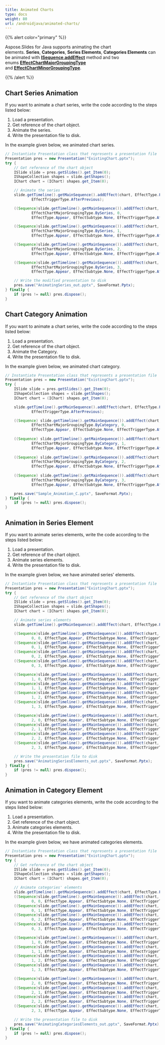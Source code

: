 ```yaml
---
title: Animated Charts
type: docs
weight: 80
url: /androidjava/animated-charts/
---
```



{{% alert color="primary" %}} 

Aspose.Slides for Java supports animating the chart elements. **Series**, **Categories**, **Series Elements**, **Categories Elements** can be animated with [**ISequence**.**addEffect**](https://reference.aspose.com/slides/androidjava/com.aspose.slides/ISequence#addEffect-com.aspose.slides.IChart-int-int-int-int-int-) method and two enums [**EffectChartMajorGroupingType**](https://reference.aspose.com/slides/androidjava/com.aspose.slides/EffectChartMajorGroupingType) and [**EffectChartMinorGroupingType**](https://reference.aspose.com/slides/androidjava/com.aspose.slides/EffectChartMinorGroupingType).

{{% /alert %}} 

## **Chart Series Animation**
If you want to animate a chart series, write the code according to the steps listed below:

1. Load a presentation.
1. Get reference of the chart object.
1. Animate the series.
1. Write the presentation file to disk.

In the example given below, we animated chart series.

```java
// Instantiate Presentation class that represents a presentation file
Presentation pres = new Presentation("ExistingChart.pptx");
try {
    // Get reference of the chart object
    ISlide slide = pres.getSlides().get_Item(0);
    IShapeCollection shapes = slide.getShapes();
    IChart chart = (IChart) shapes.get_Item(0);

    // Animate the series
    slide.getTimeline().getMainSequence().addEffect(chart, EffectType.Fade, EffectSubtype.None,
            EffectTriggerType.AfterPrevious);

    ((Sequence)slide.getTimeline().getMainSequence()).addEffect(chart,
            EffectChartMajorGroupingType.BySeries, 0,
            EffectType.Appear, EffectSubtype.None, EffectTriggerType.AfterPrevious);

    ((Sequence)slide.getTimeline().getMainSequence()).addEffect(chart,
            EffectChartMajorGroupingType.BySeries, 1,
            EffectType.Appear, EffectSubtype.None, EffectTriggerType.AfterPrevious);

    ((Sequence)slide.getTimeline().getMainSequence()).addEffect(chart,
            EffectChartMajorGroupingType.BySeries, 2,
            EffectType.Appear, EffectSubtype.None, EffectTriggerType.AfterPrevious);

    ((Sequence)slide.getTimeline().getMainSequence()).addEffect(chart,
            EffectChartMajorGroupingType.BySeries, 3,
            EffectType.Appear, EffectSubtype.None, EffectTriggerType.AfterPrevious);

    // Write the modified presentation to disk
    pres.save("AnimatingSeries_out.pptx", SaveFormat.Pptx);
} finally {
    if (pres != null) pres.dispose();
}
```

## **Chart Category Animation**
If you want to animate a chart series, write the code according to the steps listed below:

1. Load a presentation.
1. Get reference of the chart object.
1. Animate the Category.
1. Write the presentation file to disk.

In the example given below, we animated chart category.

```java
// Instantiate Presentation class that represents a presentation file
Presentation pres = new Presentation("ExistingChart.pptx");
try {
    ISlide slide = pres.getSlides().get_Item(0);
    IShapeCollection shapes = slide.getShapes();
    IChart chart = (IChart) shapes.get_Item(0);

    slide.getTimeline().getMainSequence().addEffect(chart, EffectType.Fade, EffectSubtype.None,
            EffectTriggerType.AfterPrevious);

    ((Sequence) slide.getTimeline().getMainSequence()).addEffect(chart,
            EffectChartMajorGroupingType.ByCategory, 0, 
            EffectType.Appear, EffectSubtype.None, EffectTriggerType.AfterPrevious);
    
    ((Sequence) slide.getTimeline().getMainSequence()).addEffect(chart, 
            EffectChartMajorGroupingType.ByCategory, 1, 
            EffectType.Appear, EffectSubtype.None, EffectTriggerType.AfterPrevious);
    
    ((Sequence) slide.getTimeline().getMainSequence()).addEffect(chart, 
            EffectChartMajorGroupingType.ByCategory, 2, 
            EffectType.Appear, EffectSubtype.None, EffectTriggerType.AfterPrevious);
    
    ((Sequence) slide.getTimeline().getMainSequence()).addEffect(chart, 
            EffectChartMajorGroupingType.ByCategory, 3, 
            EffectType.Appear, EffectSubtype.None, EffectTriggerType.AfterPrevious);

    pres.save("Sample_Animation_C.pptx", SaveFormat.Pptx);
} finally {
    if (pres != null) pres.dispose();
}
```

## **Animation in Series Element**
If you want to animate series elements, write the code according to the steps listed below:

1. Load a presentation.
1. Get reference of the chart object.
1. Animate series elements.
1. Write the presentation file to disk.

In the example given below, we have animated series' elements.

```java
// Instantiate Presentation class that represents a presentation file
Presentation pres = new Presentation("ExistingChart.pptx");
try {
    // Get reference of the chart object
    ISlide slide = pres.getSlides().get_Item(0);
    IShapeCollection shapes = slide.getShapes();
    IChart chart = (IChart) shapes.get_Item(0);

    // Animate series elements
    slide.getTimeline().getMainSequence().addEffect(chart, EffectType.Fade, EffectSubtype.None, EffectTriggerType.AfterPrevious);

    ((Sequence)slide.getTimeline().getMainSequence()).addEffect(chart, EffectChartMinorGroupingType.ByElementInSeries, 
            0, 0, EffectType.Appear, EffectSubtype.None, EffectTriggerType.AfterPrevious);
    ((Sequence)slide.getTimeline().getMainSequence()).addEffect(chart, EffectChartMinorGroupingType.ByElementInSeries, 
            0, 1, EffectType.Appear, EffectSubtype.None, EffectTriggerType.AfterPrevious);
    ((Sequence)slide.getTimeline().getMainSequence()).addEffect(chart, EffectChartMinorGroupingType.ByElementInSeries, 
            0, 2, EffectType.Appear, EffectSubtype.None, EffectTriggerType.AfterPrevious);
    ((Sequence)slide.getTimeline().getMainSequence()).addEffect(chart, EffectChartMinorGroupingType.ByElementInSeries, 
            0, 3, EffectType.Appear, EffectSubtype.None, EffectTriggerType.AfterPrevious);

    ((Sequence)slide.getTimeline().getMainSequence()).addEffect(chart, EffectChartMinorGroupingType.ByElementInSeries, 
            1, 0, EffectType.Appear, EffectSubtype.None, EffectTriggerType.AfterPrevious);
    ((Sequence)slide.getTimeline().getMainSequence()).addEffect(chart, EffectChartMinorGroupingType.ByElementInSeries, 
            1, 1, EffectType.Appear, EffectSubtype.None, EffectTriggerType.AfterPrevious);
    ((Sequence)slide.getTimeline().getMainSequence()).addEffect(chart, EffectChartMinorGroupingType.ByElementInSeries, 
            1, 2, EffectType.Appear, EffectSubtype.None, EffectTriggerType.AfterPrevious);
    ((Sequence)slide.getTimeline().getMainSequence()).addEffect(chart, EffectChartMinorGroupingType.ByElementInSeries, 
            1, 3, EffectType.Appear, EffectSubtype.None, EffectTriggerType.AfterPrevious);

    ((Sequence)slide.getTimeline().getMainSequence()).addEffect(chart, EffectChartMinorGroupingType.ByElementInSeries, 
            2, 0, EffectType.Appear, EffectSubtype.None, EffectTriggerType.AfterPrevious);
    ((Sequence)slide.getTimeline().getMainSequence()).addEffect(chart, EffectChartMinorGroupingType.ByElementInSeries, 
            2, 1, EffectType.Appear, EffectSubtype.None, EffectTriggerType.AfterPrevious);
    ((Sequence)slide.getTimeline().getMainSequence()).addEffect(chart, EffectChartMinorGroupingType.ByElementInSeries, 
            2, 2, EffectType.Appear, EffectSubtype.None, EffectTriggerType.AfterPrevious);
    ((Sequence)slide.getTimeline().getMainSequence()).addEffect(chart, EffectChartMinorGroupingType.ByElementInSeries, 
            2, 3, EffectType.Appear, EffectSubtype.None, EffectTriggerType.AfterPrevious);

    // Write the presentation file to disk 
    pres.save("AnimatingSeriesElements_out.pptx", SaveFormat.Pptx);
} finally {
    if (pres != null) pres.dispose();
}
```

## **Animation in Category Element**
If you want to animate categories elements, write the code according to the steps listed below:

1. Load a presentation.
1. Get reference of the chart object.
1. Animate categories elements.
1. Write the presentation file to disk.

In the example given below, we have animated categories elements.

```java
// Instantiate Presentation class that represents a presentation file
Presentation pres = new Presentation("ExistingChart.pptx");
try {
    // Get reference of the chart object
    ISlide slide = pres.getSlides().get_Item(0);
    IShapeCollection shapes = slide.getShapes();
    IChart chart = (IChart) shapes.get_Item(0);

    // Animate categories' elements
    slide.getTimeline().getMainSequence().addEffect(chart, EffectType.Fade, EffectSubtype.None, EffectTriggerType.AfterPrevious);
    ((Sequence)slide.getTimeline().getMainSequence()).addEffect(chart, EffectChartMinorGroupingType.ByElementInCategory, 
            0, 0, EffectType.Appear, EffectSubtype.None, EffectTriggerType.AfterPrevious);
    ((Sequence)slide.getTimeline().getMainSequence()).addEffect(chart, EffectChartMinorGroupingType.ByElementInCategory, 
            0, 1, EffectType.Appear, EffectSubtype.None, EffectTriggerType.AfterPrevious);
    ((Sequence)slide.getTimeline().getMainSequence()).addEffect(chart, EffectChartMinorGroupingType.ByElementInCategory, 
            0, 2, EffectType.Appear, EffectSubtype.None, EffectTriggerType.AfterPrevious);
    ((Sequence)slide.getTimeline().getMainSequence()).addEffect(chart, EffectChartMinorGroupingType.ByElementInCategory, 
            0, 3, EffectType.Appear, EffectSubtype.None, EffectTriggerType.AfterPrevious);

    ((Sequence)slide.getTimeline().getMainSequence()).addEffect(chart, EffectChartMinorGroupingType.ByElementInCategory, 
            1, 0, EffectType.Appear, EffectSubtype.None, EffectTriggerType.AfterPrevious);
    ((Sequence)slide.getTimeline().getMainSequence()).addEffect(chart, EffectChartMinorGroupingType.ByElementInCategory, 
            1, 1, EffectType.Appear, EffectSubtype.None, EffectTriggerType.AfterPrevious);
    ((Sequence)slide.getTimeline().getMainSequence()).addEffect(chart, EffectChartMinorGroupingType.ByElementInCategory, 
            1, 2, EffectType.Appear, EffectSubtype.None, EffectTriggerType.AfterPrevious);
    ((Sequence)slide.getTimeline().getMainSequence()).addEffect(chart, EffectChartMinorGroupingType.ByElementInCategory, 
            1, 3, EffectType.Appear, EffectSubtype.None, EffectTriggerType.AfterPrevious);

    ((Sequence)slide.getTimeline().getMainSequence()).addEffect(chart, EffectChartMinorGroupingType.ByElementInCategory, 
            2, 0, EffectType.Appear, EffectSubtype.None, EffectTriggerType.AfterPrevious);
    ((Sequence)slide.getTimeline().getMainSequence()).addEffect(chart, EffectChartMinorGroupingType.ByElementInCategory, 
            2, 1, EffectType.Appear, EffectSubtype.None, EffectTriggerType.AfterPrevious);
    ((Sequence)slide.getTimeline().getMainSequence()).addEffect(chart, EffectChartMinorGroupingType.ByElementInCategory, 
            2, 2, EffectType.Appear, EffectSubtype.None, EffectTriggerType.AfterPrevious);
    ((Sequence)slide.getTimeline().getMainSequence()).addEffect(chart, EffectChartMinorGroupingType.ByElementInCategory, 
            2, 3, EffectType.Appear, EffectSubtype.None, EffectTriggerType.AfterPrevious);

    // Write the presentation file to disk
    pres.save("AnimatingCategoriesElements_out.pptx", SaveFormat.Pptx);
} finally {
    if (pres != null) pres.dispose();
}
```